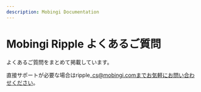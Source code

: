 ```yaml
---
description: Mobingi Documentation
---
```


# Mobingi Ripple よくあるご質問

よくあるご質問をまとめて掲載しています。

直接サポートが必要な場合はripple\_cs@mobingi.comまでお気軽にお問い合わせください。



